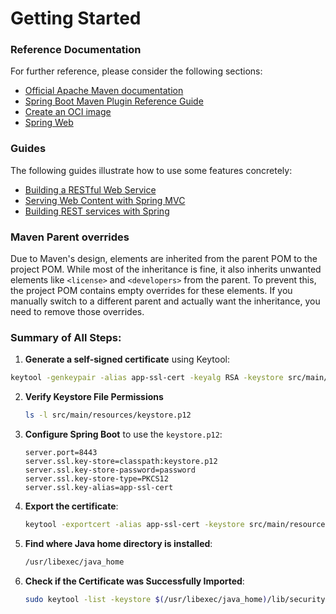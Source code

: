 # Getting Started

### Reference Documentation

For further reference, please consider the following sections:

* [Official Apache Maven documentation](https://maven.apache.org/guides/index.html)
* [Spring Boot Maven Plugin Reference Guide](https://docs.spring.io/spring-boot/3.3.4/maven-plugin)
* [Create an OCI image](https://docs.spring.io/spring-boot/3.3.4/maven-plugin/build-image.html)
* [Spring Web](https://docs.spring.io/spring-boot/docs/3.3.4/reference/htmlsingle/index.html#web)

### Guides

The following guides illustrate how to use some features concretely:

* [Building a RESTful Web Service](https://spring.io/guides/gs/rest-service/)
* [Serving Web Content with Spring MVC](https://spring.io/guides/gs/serving-web-content/)
* [Building REST services with Spring](https://spring.io/guides/tutorials/rest/)

### Maven Parent overrides

Due to Maven's design, elements are inherited from the parent POM to the project POM.
While most of the inheritance is fine, it also inherits unwanted elements like `<license>` and `<developers>` from the
parent.
To prevent this, the project POM contains empty overrides for these elements.
If you manually switch to a different parent and actually want the inheritance, you need to remove those overrides.


### **Summary of All Steps**:

1. **Generate a self-signed certificate** using Keytool:
```bash
keytool -genkeypair -alias app-ssl-cert -keyalg RSA -keystore src/main/resources/keystore.p12 -storetype PKCS12 -storepass password -dname "CN=localhost, OU=Development, O=Company, L=City, ST=State, C=US"
```

2. **Verify Keystore File Permissions**
   ```bash
   ls -l src/main/resources/keystore.p12
   ```

3. **Configure Spring Boot** to use the `keystore.p12`:
   ```properties
   server.port=8443
   server.ssl.key-store=classpath:keystore.p12
   server.ssl.key-store-password=password
   server.ssl.key-store-type=PKCS12
   server.ssl.key-alias=app-ssl-cert
   ```

4. **Export the certificate**:
   ```bash
   keytool -exportcert -alias app-ssl-cert -keystore src/main/resources/keystore.p12 -storepass password -file localhost.crt -rfc && sudo keytool -importcert -alias app-ssl-cert -file localhost.crt -keystore $(/usr/libexec/java_home)/lib/security/cacerts -storepass changeit -noprompt
   ```
   
5. **Find where Java home directory is installed**:
    ```bash
    /usr/libexec/java_home
    ```

6. **Check if the Certificate was Successfully Imported**:
   ```bash
   sudo keytool -list -keystore $(/usr/libexec/java_home)/lib/security/cacerts -storepass changeit | grep localhost
   ```